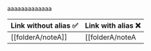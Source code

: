 aaaaaaaaaaaaa


| Link without alias   ✅  | Link with alias   ❌                    |
| ------------------------ | ------------------------------ |
| [[folderA/noteA]]            | [[folderA/noteA|My note A]] |
